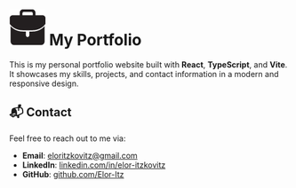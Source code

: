 # ![Portfolio Icon](./public/icons/logo-black.png) My Portfolio

This is my personal portfolio website built with **React**, **TypeScript**, and **Vite**. It showcases my skills, projects, and contact information in a modern and responsive design.

## 📬 Contact

Feel free to reach out to me via:
- **Email**: [eloritzkovitz@gmail.com](mailto:eloritzkovitz@gmail.com)
- **LinkedIn**: [linkedin.com/in/elor-itzkovitz](https://linkedin.com/in/elor-itzkovitz)
- **GitHub**: [github.com/Elor-Itz](https://github.com/Elor-Itz)
